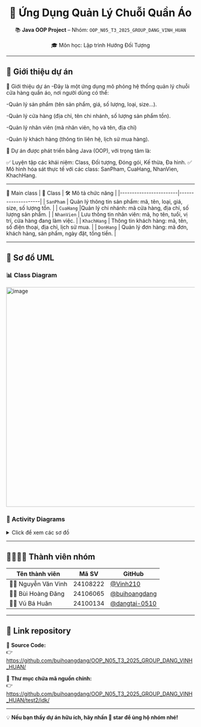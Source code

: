 <h1 align="center">👕 Ứng Dụng Quản Lý Chuỗi Quần Áo</h1>

<p align="center">
  📚 <strong>Java OOP Project</strong> – Nhóm: <code>OOP_N05_T3_2025_GROUP_DANG_VINH_HUAN
</code><br>
  🎓 Môn học: Lập trình Hướng Đối Tượng
</p>

---

## 📌 Giới thiệu dự án

🌟 Giới thiệu dự án
-Đây là một ứng dụng mô phỏng hệ thống quản lý chuỗi cửa hàng quần áo, nơi người dùng có thể:

-Quản lý sản phẩm (tên sản phẩm, giá, số lượng, loại, size…).

-Quản lý cửa hàng (địa chỉ, tên chi nhánh, số lượng sản phẩm tồn).

-Quản lý nhân viên (mã nhân viên, họ và tên, địa chỉ)

-Quản lý khách hàng (thông tin liên hệ, lịch sử mua hàng).

📌 Dự án được phát triển bằng Java (OOP), với trọng tâm là:

✅ Luyện tập các khái niệm: Class, Đối tượng, Đóng gói, Kế thừa, Đa hình.
✅ Mô hình hóa sát thực tế với các class: SanPham, CuaHang, NhanVien, KhachHang.

---

🧩 Main class
| 🧾 Class              | 🛠️ Mô tả chức năng |
|------------------------|--------------------|
| `SanPham`              | Quản lý thông tin sản phẩm: mã, tên, loại, giá, size, số lượng tồn. |
| `CuaHang`              |Quản lý chi nhánh: mã cửa hàng, địa chỉ, số lượng sản phẩm. |
| `NhanVien`             | Lưu thông tin nhân viên: mã, họ tên, tuổi, vị trí, cửa hàng đang làm việc. |
| `KhachHang`            | Thông tin khách hàng: mã, tên, số điện thoại, địa chỉ, lịch sử mua. |
| `DonHang`              | Quản lý đơn hàng: mã đơn, khách hàng, sản phẩm, ngày đặt, tổng tiền. |

---

## 🧭 Sơ đồ UML

### 📊 Class Diagram
<img width="860" height="587" alt="image" src="https://github.com/user-attachments/assets/5e36ef7a-5bc4-4803-955e-1f8fb05194b1" />


### 🔁 Activity Diagrams
<details>
<summary>Click để xem các sơ đồ</summary>

<img width="1324" height="535" alt="image" src="https://github.com/user-attachments/assets/8a464273-8474-4f81-bc75-a8133dca6a9b" />

</details>

---

## 👨‍👩‍👧‍👦 Thành viên nhóm

| Tên thành viên        | Mã SV      | GitHub                                            |
|------------------------|------------|----------------------------------------------------|
| 🧑‍💻 Nguyễn Văn Vinh       | 24108222   | [@Vinh210](https://github.com/Vinh210)             |
| 👨‍💻 Bùi Hoàng Đăng      | 24106065   | [@buihoangdang](https://github.com/buihoangdang) |
| 👨‍💻 Vũ Bá Huân         | 24100134   | [@dangtai-0510](https://github.com/HuanVu3003)     |

---

## 🔗 Link repository

📂 **Source Code:**  
👉 https://github.com/buihoangdang/OOP_N05_T3_2025_GROUP_DANG_VINH_HUAN/

📁 **Thư mục chứa mã nguồn chính:**  
👉 https://github.com/buihoangdang/OOP_N05_T3_2025_GROUP_DANG_VINH_HUAN/test2/idk/

---

💡 **Nếu bạn thấy dự án hữu ích, hãy nhấn 🌟 star để ủng hộ nhóm nhé!**
